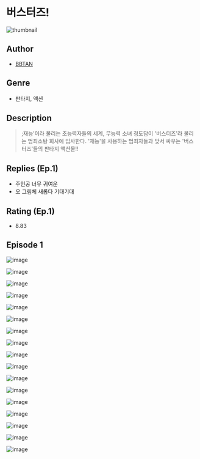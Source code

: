 # 버스터즈!
![thumbnail](https://image-comic.pstatic.net/user_contents_data/challenge_comic/2023/05/23/187585/upload_3991146267504227127_480x623.jpeg)

## Author
- [BBTAN](https://comic.naver.com/artistTitle?id=187585)

## Genre
- 판타지, 액션

## Description
> ;재능'이라 불리는 초능력자들의 세계, 무능력 소녀 정도담이 '버스터즈'라 불리는 범죄소탕 회사에 입사한다. '재능'을 사용하는 범죄자들과 맞서 싸우는 '버스터즈'들의 판타지 액션물!!

## Replies (Ep.1)
- 주인공 너무 귀여운
- 오 그림체 새롭다 기대기대

## Rating (Ep.1)
- 8.83

## Episode 1
![image](https://image-comic.pstatic.net/user_contents_data/challenge_comic/2023/05/23/187585/upload_3689628301954004786.jpeg)

![image](https://image-comic.pstatic.net/user_contents_data/challenge_comic/2023/05/23/187585/upload_3919593366483253349.jpeg)

![image](https://image-comic.pstatic.net/user_contents_data/challenge_comic/2023/05/23/187585/upload_7162519340379890737.jpeg)

![image](https://image-comic.pstatic.net/user_contents_data/challenge_comic/2023/05/23/187585/upload_7149237037988655926.jpeg)

![image](https://image-comic.pstatic.net/user_contents_data/challenge_comic/2023/05/23/187585/upload_7305793183017088053.jpeg)

![image](https://image-comic.pstatic.net/user_contents_data/challenge_comic/2023/05/23/187585/upload_3618133468085959010.jpeg)

![image](https://image-comic.pstatic.net/user_contents_data/challenge_comic/2023/05/23/187585/upload_4121134715438182455.jpeg)

![image](https://image-comic.pstatic.net/user_contents_data/challenge_comic/2023/05/23/187585/upload_7221576295995433267.jpeg)

![image](https://image-comic.pstatic.net/user_contents_data/challenge_comic/2023/05/23/187585/upload_7077742596623512630.jpeg)

![image](https://image-comic.pstatic.net/user_contents_data/challenge_comic/2023/05/23/187585/upload_4120847768675759157.jpeg)

![image](https://image-comic.pstatic.net/user_contents_data/challenge_comic/2023/05/23/187585/upload_7077800685314597430.jpeg)

![image](https://image-comic.pstatic.net/user_contents_data/challenge_comic/2023/05/23/187585/upload_3691040967448946017.jpeg)

![image](https://image-comic.pstatic.net/user_contents_data/challenge_comic/2023/05/23/187585/upload_7149852970658837302.jpeg)

![image](https://image-comic.pstatic.net/user_contents_data/challenge_comic/2023/05/23/187585/upload_7365692394738902625.jpeg)

![image](https://image-comic.pstatic.net/user_contents_data/challenge_comic/2023/05/23/187585/upload_3703707355077436209.jpeg)

![image](https://image-comic.pstatic.net/user_contents_data/challenge_comic/2023/05/23/187585/upload_3487023282169065828.jpeg)

![image](https://image-comic.pstatic.net/user_contents_data/challenge_comic/2023/05/23/187585/upload_3474920068472846128.jpeg)
